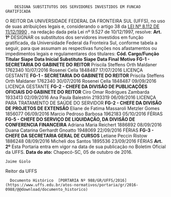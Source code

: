         DESIGNA SUBSTITUTOS DOS SERVIDORES INVESTIDOS EM FUNCAO GRATIFICADA  

 O REITOR DA UNIVERSIDADE FEDERAL DA FRONTEIRA SUL (UFFS), no uso de suas atribuições legais e, considerando o artigo 38 da [LEI Nº 8.112 DE 11/12/1990](http://www.planalto.gov.br/ccivil_03/leis/l8112cons.htm)  , na redação dada pela Lei nº 9.527 de 10/12/1997, resolve:   **Art. 1º** DESIGNAR os substitutos dos servidores investidos em função gratificada, da Universidade Federal da Fronteira Sul, conforme tabela a seguir, para que assumam as respectivas funções nos afastamentos ou impedimentos legais e regulamentares dos titulares:     **Cód. Cargo/Função**      **Titular**    **Siape**    **Data Inicial**      **Substituto**    **Siape**    **Data Final**      **Motivo**      **FG-1 - SECRETARIA DO GABINETE DO REITOR**      Priscila Steffens Orth Maldaner   1762340   10/07/2016     Rosenei Cella   1848487   17/07/2016     LICENÇA GESTANTE     **FG-1 - SECRETARIA DO GABINETE DO REITOR**      Priscila Steffens Orth Maldaner   1762340   30/07/2016     Rosenei Cella   1848487   09/09/2016     LICENÇA GESTANTE     **FG-2 - CHEFE DA DIVISÃO DE PUBLICAÇÕES OFICIAIS DO GABINETE DO REITOR**      Ciro Omar Rodrigues Zambarda   1933413   02/09/2016     Ana Paula Balestrin   2193319   06/09/2016     LICENÇA PARA TRATAMENTO DE SAÚDE DO SERVIDOR     **FG-2 - CHEFE DA DIVISÃO DE PROJETOS DE EXTENSÃO**      Eliane de Fatima Massaroli Metzler Gomes   1856077   06/09/2016     Marcio Pedroso Barbosa   1962183   05/10/2016     FÉRIAS     **FG-5 - CHEFE DO SERVIÇO DE LIQUIDAÇÃO, DA DIVISÃO DE CONFERENCIA FINANCEIRA**      Adriana Maria Reichert   1886892   08/09/2016     Duana Catarina Gerhardt Gnoatto   1948069   22/09/2016     FÉRIAS     **FG-3 - CHEFE DA SECRETARIA GERAL DE CURSOS**      Letiane Peccin Ristow   1886248   08/09/2016     Micheli dos Santos   1895536   23/09/2016     FÉRIAS       **Art. 2º** Esta Portaria entra em vigor na data de sua publicação no Boletim Oficial da UFFS.      **Data do ato:** Chapecó-SC, 05 de outubro de 2016.   
 

    Jaime Giolo   
 Reitor da UFFS 

      Documento Histórico  [PORTARIA Nº 988/GR/UFFS/2016](https://www.uffs.edu.br/atos-normativos/portaria/gr/2016-0988/@@download/documento_historico)     
      
